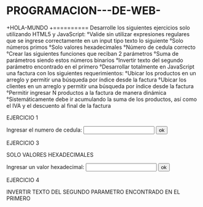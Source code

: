 PROGRAMACION---DE-WEB-
======================
+HOLA-MUNDO
 +==========
 Desarrolle los siguientes ejercicios solo utilizando HTML5 y JavaScript:
 °Valide sin utilizar expresiones regulares que se ingrese correctamente en un input tipo texto lo siguiente
 °Solo números primos
 °Solo valores hexadecimales
 °Número de cedula correcto
 °Crear las siguientes funciones que reciban 2 parámetros 
 °Suma de parámetros siendo estos números binarios
 °Invertir texto del segundo parámetro encontrado en el  primero
 °Desarrollar totalmente en JavaScript una factura con los siguientes requerimientos: 
 °Ubicar los productos en un arreglo y permitir una búsqueda por índice desde la factura
 °Ubicar los clientes en un arreglo y permitir una búsqueda por índice desde la factura
 °Permitir ingresar N productos a la factura de manera dinámica
 °Sistemáticamente debe ir acumulando la suma de los productos, así como el IVA y el descuento al final de la factura


EJERCICIO 1


<!DOCTYPE html>

<html>
    <head>
        <title>TODO supply a title</title>
        <meta charset="UTF-8">
        <meta name="viewport" content="width=device-width, initial-scale=1.0">
        <script>
            function numPrimos() {
                var dato = document.getElementById("numero1").value;
                var divisoresEncontrados = 0;
                for (i = 0; i <= dato; i++) {
                    var residuo = dato % i;
                    if (residuo == 0) {
                        divisoresEncontrados++;
                    }
                }
                if (divisoresEncontrados == 2 || dato == 1) {
                    
                    document.getElementById("resultado").innerHTML = "Primo";
                } else {
                  document.getElementById("numero1").value= "";
                  document.getElementById("resultado").innerHTML = "No Primo";
                }
            }
        </script>
    </head>
    <body>
        <h3>Primos...</h3>
        <label for="numero1" >Ingrese un número:</label>
        <input type="text" name="numero1" id="numero1" />
        <input type="button" name="ok" value="ok" onclick="numPrimos()" id="ok"/>
        <p id="resultado" >Resultado...</p>

    </body>
</html>




EJERCICIO 2

NUMERO DE CEDULA

<!DOCTYPE html>

<html>
    <head>
        <title>Validar Cedula</title>
        <meta charset="UTF-8">
        <meta name="viewport" content="width=device-width, initial-scale=1.0">
        <script>
            function verificarCedula()
            {
                var cedula = document.getElementById("cedulaIngresada").value;
                array = cedula.split("");
                num = array.length;
                if (num == 10)
                {
                    total = 0;
                    digito = (array[9] * 1);
                    for (i = 0; i < (num - 1); i++)
                    {
                        mult = 0;
                        if ((i % 2) != 0) {
                            total = total + (array[i] * 1);
                        }
                        else
                        {
                            mult = array[i] * 2;
                            if (mult > 9)
                                total = total + (mult - 9);
                            else
                                total = total + mult;
                        }
                    }
                    decena = total / 10;
                    decena = Math.floor(decena);
                    decena = (decena + 1) * 10;
                    final = (decena - total);
                    if ((final == 10 && digito == 0) || (final == digito)) {
                        alert("Cedula Valida");
                        return true;
                    }
                    else
                    {
                        alert("Cedula NO Valida");
                        return false;
                    }
                }
                else
                {
                    alert("La cedua no puede tener menos de 10 digitos");
                    return false;
                }
            }
        </script>
    </head>
    <body>
        <label>Ingresar el numero de cedula:</label>
        <input type="text" id="cedulaIngresada"  />
        <input type="button" id="ok" value="ok" onclick="verificarCedula()"/>
    </body>
</html>




EJERCICIO 3

SOLO VALORES HEXADECIMALES


<!DOCTYPE html>

<html>
    <head>
        <title>Gema</title>
        <meta charset="UTF-8">
        <meta name="viewport" content="width=device-width, initial-scale=1.0">
        <script>
            function validarHexadecimal() {
                var dato = document.getElementById('hexadecimalIngresado').value;
                var letras = dato.split("");
                for (i = 0; i < letras.length; i++) {
                    if ((letras[i] != 1) && (letras[i] != 2)&&(letras[i] != 3) && (letras[i] != 4)&&(letras[i] != 5)&&
                        (letras[i] != 6) && (letras[i] != 7)&&(letras[i] != 8) && (letras[i] != 9)&&(letras[i] != "A")&&    
                        (letras[i] != "B") && (letras[i] != "C")&&(letras[i] != "D") && (letras[i] != "Ë")&&(letras[i] != "F")  
                    ) {
                        alert('No Valido');
                    }
                }
            }
        </script>
    </head>
    <body>
        <label>Ingresar un valor hexadecimal:</label>
        <input type="text" id="hexadecimalIngresado"/>
        <input type="button" id="ok" value="ok" onclick="validarHexadecimal()"/>
    </body>
</html>



EJERCICIO 4

INVERTIR TEXTO DEL SEGUNDO PARAMETRO ENCONTRADO EN EL PRIMERO

<!DOCTYPE html>

<html>
    <head>
        <title>Gema</title>
        <meta charset="UTF-8">
        <meta name="viewport" content="width=device-width, initial-scale=1.0">
        <script>
            function sumaDeBinarios(fraseRecivida, palabraRecivida) {
                var palabras = fraseRecivida.split(" ");
                for (i = 0; i < palabras.length; i++) {
                    if (palabras[i] == palabraRecivida) {
                        alert(invertir(palabras[i]));
                    }
                }
            }
            function invertir(cadena) {
                var x = cadena.length;
                var cadenaInvertida = "";
                while (x >= 0) {
                    cadenaInvertida = cadenaInvertida + cadena.charAt(x);
                    x--;
                }
                return cadenaInvertida;
            }

        </script>
    </head>
    <body>
        <label>Frase:</label>
        <input type="text" id="frase"/>
        <label>Palabra a invertir:</label>
        <input type="text" id="palabra"/>
        <input type="button" id="invertir" value="invertir" onclick="sumaDeBinarios(document.getElementById('frase').value, document.getElementById('palabra').value)"/>
        <br>
        Ejemplo: <br>
        Frase : Hola mundo <br>
        Palabra: mundo<br>
        Resultado: odnum 
    </body>
</html>



EJERCICIO 5

SOLO NUMEROS PRIMOS

<!DOCTYPE html>

<html>
    <head>
        <title>TODO supply a title</title>
        <meta charset="UTF-8">
        <meta name="viewport" content="width=device-width, initial-scale=1.0">
        <script>
            function numPrimos() {
                var dato = document.getElementById("numero1").value;
                var divisoresEncontrados = 0;
                for (i = 0; i <= dato; i++) {
                    var residuo = dato % i;
                    if (residuo == 0) {
                        divisoresEncontrados++;
                    }
                }
                if (divisoresEncontrados == 2 || dato == 1) {
                    
                    document.getElementById("resultado").innerHTML = "Primo";
                } else {
                  document.getElementById("numero1").value= "";
                  document.getElementById("resultado").innerHTML = "No Primo";
                }
            }
        </script>
    </head>
    <body>
        <h3>Primos...</h3>
        <label for="numero1" >Ingrese un número:</label>
        <input type="text" name="numero1" id="numero1" />
        <input type="button" name="ok" value="ok" onclick="numPrimos()" id="ok"/>
        <p id="resultado" >Resultado...</p>

    </body>
</html>


EJERCICIO 6
FACTURA

CREAR LAS SIGUIENTES FUNCIONES QUE RECIBAN 2 PARAMETROS
SUMA DE PARAMETROS SIENDO ESTOS NUMEROS BINARIOS

<!DOCTYPE html>

<html>
    <head>
        <title>Gema</title>
        <meta charset="UTF-8">
        <meta name="viewport" content="width=device-width, initial-scale=1.0">
        <script>
            function sumaDeBinarios(bUno, bDos) {
                var primeroEnDecimal = parseInt(bUno, 2);
                var segundoEnDecimal = parseInt(bDos, 2);
                var sumaDecimal = primeroEnDecimal + segundoEnDecimal;
                var sumaBinario = deciToBin(sumaDecimal);
                alert('Resultado en decimal: ' + sumaDecimal + 'Resultado en Binario: ' + sumaBinario);
            }

            function deciToBin(arg)
            {
                res1 = 999;
                args = arg;
                while (args > 1)
                {
                    arg1 = parseInt(args / 2);
                    arg2 = args % 2;
                    args = arg1;
                    if (res1 == 999)
                    {
                        res1 = arg2.toString();
                    }
                    else
                    {
                        res1 = arg2.toString() + res1.toString();
                    }
                }
                if (args == 1 && res1 != 999)
                {
                    res1 = args.toString() + res1.toString();
                }
                else if (args == 0 && res1 == 999)
                {
                    res1 = 0;
                }
                else if (res1 == 999)
                {
                    res1 = 1;
                }
                var ll = res1.length;
                while (ll % 4 != 0)
                {
                    res1 = "0" + res1;
                    ll = res1.length;
                }
                return res1;
            }
        </script>
    </head>
    <body>
        <label>Ingresar un binario:</label>
        <input type="text" id="binarioUno"/>
        <label>Ingresar otro binario:</label>
        <input type="text" id="binarioDos"/>
        <input type="button" id="Sumar" value="Sumar" onclick="sumaDeBinarios(document.getElementById('binarioUno').value, document.getElementById('binarioDos').value)"/>
    </body>
</html>




EJERCICIO 7

FACTURA

Desarrollar totalmente en JavaScript una factura con los siguientes requerimientos: 
 °Ubicar los productos en un arreglo y permitir una búsqueda por índice desde la factura
 °Ubicar los clientes en un arreglo y permitir una búsqueda por índice desde la factura
 °Permitir ingresar N productos a la factura de manera dinámica
 °Sistemáticamente debe ir acumulando la suma de los productos, así como el IVA y el descuento al final de la factura

<!DOCTYPE html>

<html>
    <head>
        <title>TODO supply a title</title>
        <meta charset="UTF-8">
        <meta name="viewport" content="width=device-width, initial-scale=1.0">
        <script>
            function datos() {
                var clientes = ["Gema", "Luiggi", "Pedro", "Evelin"];
                var productos = ["Arroz", "Azucar", "Leche", "Manteca"];
                var listaClientesDatos = document.getElementById('listaClientes');
                for (var i = 0; i < clientes.length; i++) {
                    var opt = document.createElement('option');
                    opt.innerHTML = clientes[i];
                    opt.value = clientes[i];
                    listaClientesDatos.appendChild(opt);
                }
                var listaProductosDatos = document.getElementById('listaProducto');
                for (var i = 0; i < productos.length; i++) {
                    var opt = document.createElement('option');
                    opt.innerHTML = productos[i];
                    opt.value = productos[i];
                    listaProductosDatos.appendChild(opt);
                }

            }
            function total() {
                var unitario = document.getElementById('precioUnit').value;
                var cantidad = document.getElementById('cantidad').value;
                var total = parseFloat(unitario) * parseFloat(cantidad);
                document.getElementById('total').value = total;
            }
            function crearFilaProductoIngresado() {
                var subtotal = document.getElementById('subtotal').value;
                document.getElementById('subtotal').value = parseFloat(subtotal) + parseFloat(document.getElementById('total').value);
                var subtotalNuevo = document.getElementById('subtotal').value;
                document.getElementById('iva').value = parseFloat(subtotalNuevo) * 0.12;
                var ivaNuevo = document.getElementById('iva').value;
                document.getElementById('descuento').value = (parseFloat(subtotalNuevo) + parseFloat(ivaNuevo)) * 0.05;
                var descuentoNuevo = document.getElementById('descuento').value;
                document.getElementById('totalFinal').value = (parseFloat(subtotalNuevo) + parseFloat(ivaNuevo)) - parseFloat(descuentoNuevo);
                capotTexto = document.createElement('input');
                capotTexto.type = "text";
                capotTexto.name = "producto";
                capotTexto.id = "produc";
                capotTexto.value = document.getElementById('listaProducto').value + '     -     ' + document.getElementById('precioUnit').value + '     -     ' + document.getElementById('cantidad').value + '     -     ' + document.getElementById('total').value;
                capotTexto.size = "50";
                document.getElementById('contenido').appendChild(capotTexto);
                salto = document.createElement('br');
                document.getElementById('contenido').appendChild(salto);
            }

        </script>
    </head>
    <body onload="datos()">
        Escoja cliente: <select id="listaClientes"></select><br>
        <hr>
        Producto:  <select id="listaProducto"></select>
        Precio Unitario: <input type="text" id="precioUnit" />
        Cantidad: <input type="text" id="cantidad" onchange="total()"/>

        Total: <input type="text" id="total"/>
        <input type="button" id="agregar" value="Agregar" onclick="crearFilaProductoIngresado()"/><br>
        <hr><hr>

        Resumen de compra: <br>
        Producto - Precio - Cantidad - Total
        <div id="contenido">

        </div>
        <hr>
        Subtotal : <input type="text" id="subtotal" value="0"/>
        IVA 12%: <input type="text" id="iva"/>
        Descuento 5%: <input type="text" id="descuento"/>
        Total Final: <input type="text" id="totalFinal"/>
    </body>
</html>
 ATT GEMA GUERRERO
